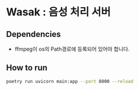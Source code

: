 # Wasak : 음성 처리 서버
## Dependencies
* ffmpeg이 os의 Path경로에 등록되어 있어야 합니다.

## How to run
```zsh
poetry run uvicorn main:app --port 8000 --reload
```